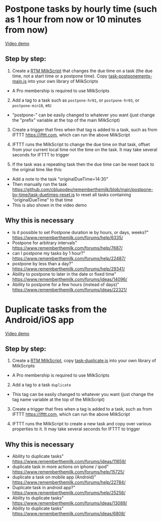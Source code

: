 # Postpone tasks by hourly time (such as 1 hour from now or 10 minutes from now)

[Video demo](https://www.youtube.com/watch?v=N0nkTta5aPI)

## Step by step:

1. Create a [RTM MilkScript](https://www.rememberthemilk.com/services/milkscript/) that changes the due time on a task (the due time, not a start time or a postpone time). Copy [task-postponements-main.js](https://github.com/cblupodev/rememberthemilk/blob/main/postpone-by-time/task-postponements-main.js) into your own library of MilkScripts  
  - A Pro membership is required to use MilkScripts

2. Add a tag to a task such as `postpone-hr01`, or `postpone-hr03`, or `postpone-min10`, etc
  - "postpone-" can be easily changed to whatever you want (just change the "prefix" variable at the top of the main MilkScript)

3. Create a trigger that fires when that tag is added to a task, such as from IFTTT https://ifttt.com, which can run the above MilkScript

4. IFTTT runs the MilkScript to change the due time on that task, offset from your current local time not the time on the task. It may take several seconds for IFTTT to trigger

5. If the task was a repeating task then the due time can be reset back to the original time like this:
  - Add a note to the task "originalDueTime=14:30"
  - Then manually run the task https://github.com/cblupodev/rememberthemilk/blob/main/postpone-by-time/task-duetimes-reset.js to reset all tasks containing "originalDueTime" to that time
  - This is also shown in the video demo

## Why this is necessary
- Is it possible to set Postpone duration ie by hours, or days, weeks?" https://www.rememberthemilk.com/forums/help/6335/
- Postpone for arbitrary intervals" https://www.rememberthemilk.com/forums/help/7687/
- can I postpone my tasks by 1 hour?" https://www.rememberthemilk.com/forums/help/22487/
- postpone by less than a day?" https://www.rememberthemilk.com/forums/help/29341/
- Ability to postpone to later in the date or fixed time" https://www.rememberthemilk.com/forums/ideas/14096/
- Ability to postpone for a few hours (instead of days)" https://www.rememberthemilk.com/forums/ideas/22321/

# Duplicate tasks from the Android/iOS app

[Video demo](https://youtu.be/QD3ftDkEIVA)

## Step by step:

1. Create a [RTM MilkScript](https://www.rememberthemilk.com/services/milkscript/), copy [task-duplicate.js](https://github.com/cblupodev/rememberthemilk/blob/main/duplicate/task-duplicate.js) into your own library of MilkScripts  
  - A Pro membership is required to use MilkScripts
    
2. Add a tag to a task `duplicate`
  - This tag can be easily changed to whatever you want (just change the tag name variable at the top of the MilkScript)

3. Create a trigger that fires when a tag is added to a task, such as from IFTTT https://ifttt.com, which can run the above MilkScript

4. IFTTT runs the MilkScript to create a new task and copy over various properties to it. It may take several seconds for IFTTT to trigger

## Why this is necessary
- Ability to duplicate tasks" https://www.rememberthemilk.com/forums/ideas/11659/
- duplicate task in more actions on iphone / ipod" https://www.rememberthemilk.com/forums/help/15725/
- duplicate a task on mobile app (Android)" https://www.rememberthemilk.com/forums/help/22784/
- Duplicate task in android app?" https://www.rememberthemilk.com/forums/help/25256/
- Ability to duplicate tasks" https://www.rememberthemilk.com/forums/ideas/13089/
- Ability to duplicate tasks" https://www.rememberthemilk.com/forums/ideas/6808/

